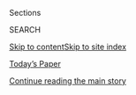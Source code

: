 <div id="app">

<div>

<div class="NYTAppHideMasthead css-zz1s19 e1suatyy0">

<div class="section css-ui9rw0 e1suatyy2">

<div class="css-11hrj97 er09x8g0">

<div class="css-6n7j50">

</div>

<span class="css-1dv1kvn">Sections</span>

<div class="css-10488qs">

<span class="css-1dv1kvn">SEARCH</span>

</div>

[Skip to content](#site-content)[Skip to site index](#site-index)

</div>

<div class="css-10698na e1huz5gh0">

</div>

</div>

<div id="masthead-bar-one" class="section hasLinks css-15hmgas e1csuq9d3">

<div class="css-uqyvli e1csuq9d0">

</div>

<div class="css-1uqjmks e1csuq9d1">

</div>

<div class="css-9e9ivx">

[](https://myaccount.nytimes.com/auth/login?response_type=cookie&client_id=vi)

</div>

<div class="css-1bvtpon e1csuq9d2">

[Today’s Paper](https://www.nytimes.com/section/todayspaper)

</div>

</div>

</div>

</div>

<div data-aria-hidden="false">

<div id="site-content" role="main">

<div id="top-wrapper" class="css-15p45cc eaca97t0" type="top">

<div id="top-slug" class="css-19x0jxb eaca97t1" hidden="">

Advertisement

</div>

[Continue reading the main story](#after-top)

<div class="ad top-wrapper" style="text-align:center;height:100%;display:block;min-height:90px">

<div id="top" class="place-ad" data-position="top" data-size-key="top">

</div>

</div>

<div id="after-top">

</div>

</div>

<div id="collection-fixes" class="section css-15h4p1b e9abtgs0">

<div class="css-1j21atc e1svk9qx1">

<div class="css-fmiefx e1svk9qx2">

<div class="css-1hk7r2m eu54l5x0">

<div id="sponsor-wrapper" class="css-7a1pgi eaca97t0" type="sponsor" hidden="">

<div id="sponsor-slug" class="css-1l4mleb eaca97t1" hidden="">

Supported by

</div>

[Continue reading the main story](#after-sponsor)

<div id="sponsor" class="ad sponsor-wrapper" style="text-align:left;height:100%;display:block">

</div>

<div id="after-sponsor">

</div>

</div>

</div>

### <span class="css-1032l74 ezz4tcd1">[Opinion](/section/opinion)</span>

</div>

<div class="css-nfcc9b e1svk9qx3">

<div class="css-zpl4ow e1svk9qx7">

![avatar](https://static01.nyt.com/images/2014/04/25/opinion/opinionator-pog-fixes/opinionator-pog-fixes-thumbLarge-v2.png)

</div>

<div class="css-vl9dhg e1svk9qx5">

<div class="css-1nrhkj6 e1svk9qx6">

# Fixes

<div class="follow-button-placeholder" data-collection-id="">

</div>

</div>

## <span>Fixes looks at solutions to social problems and why they work.</span>

</div>

</div>

## <span>Fixes looks at solutions to social problems and why they work.</span>

</div>

<div class="css-1rclpnj ekkqrpp0">

</div>

<div class="css-185go5a e1o5byef0">

<div class="css-15cbhtu">

  - [Latest](#stream-panel)
  - <span class="css-6n7j50">Search</span>
    <div class="control">
    <div class="label-container css-1dv1kvn">
    Search
    </div>
    <div class="css-wm4t3d">
    **<span id="clear-search-input" class="css-1dv1kvn">Clear this text
    input</span>
    </div>
    </div>
    <span class="css-1iovbfw"></span>

<div id="stream-panel" class="section css-8msx5b e1jz0cab1">

<div class="css-13mho3u">

1.  
    
    <div class="css-1cp3ece">
    
    <div class="css-1l4spti">
    
    [](/2020/08/04/opinion/opioid-telemedicine-covid.html)
    
    <div class="css-79elbk">
    
    ![](https://static01.nyt.com/images/2020/08/04/opinion/04Fixes2/04Fixes2-thumbWide.jpg?quality=75&auto=webp&disable=upscale)
    
    </div>
    
    ## Using Telemedicine to Treat Opioid Addiction
    
    Getting medication long meant seeing a licensed provider. Now a
    strategy for evading Covid-19 makes treatment available via the web.
    
    <div class="css-1nqbnmb ea5icrr0">
    
    By <span class="css-1n7hynb">Tina Rosenberg</span>
    
    </div>
    
    </div>
    
    <div class="css-1lc2l26 e1xfvim33">
    
    </div>
    
    </div>

2.  
    
    <div class="css-1cp3ece">
    
    <div class="css-1l4spti">
    
    [](/2020/07/07/opinion/gig-economy-immigrants-fair-wage.html)
    
    <div class="css-79elbk">
    
    ![](https://static01.nyt.com/images/2020/07/07/opinion/07FixesHass/07FixesHass-thumbWide.jpg?quality=75&auto=webp&disable=upscale)
    
    </div>
    
    ## ‘When Someone Hires Me, They Get the Boss Herself’
    
    Can a sophisticated platform cooperative help minimize exploitive
    working conditions in the gig economy, even during the pandemic?
    
    <div class="css-1nqbnmb ea5icrr0">
    
    By <span class="css-1n7hynb">Michaela Haas</span>
    
    </div>
    
    </div>
    
    <div class="css-1lc2l26 e1xfvim33">
    
    </div>
    
    </div>

3.  
    
    <div class="css-1cp3ece">
    
    <div class="css-1l4spti">
    
    [](/2020/05/28/opinion/coronavirus-africa-malnutrition.html)
    
    <div class="css-79elbk">
    
    ![](https://static01.nyt.com/images/2020/05/28/opinion/28FIXESRosenberg3/28FIXESRosenberg3-thumbWide.jpg?quality=75&auto=webp&disable=upscale)
    
    </div>
    
    ## In Africa, a Drive to End Malnutrition Meets Covid-19
    
    A way has been found to enrich the unfortified flour that Tanzanians
    eat as a staple. But the pandemic is getting in the way.
    
    <div class="css-1nqbnmb ea5icrr0">
    
    By <span class="css-1n7hynb">Tina Rosenberg</span>
    
    </div>
    
    </div>
    
    <div class="css-1lc2l26 e1xfvim33">
    
    </div>
    
    </div>

4.  
    
    <div class="css-1cp3ece">
    
    <div class="css-1l4spti">
    
    [](/2020/05/12/opinion/covid-abortion-pill.html)
    
    <div class="css-79elbk">
    
    ![](https://static01.nyt.com/images/2020/05/12/opinion/12FixesAdams/12FixesAdams-thumbWide.jpg?quality=75&auto=webp&disable=upscale)
    
    </div>
    
    ## Amid Covid-19, a Call for M.D.s to Mail the Abortion Pill
    
    For decades, the consensus has been that F.D.A. regulations require
    that the abortion pill be obtained in a clinic. But that’s changing.
    
    <div class="css-1nqbnmb ea5icrr0">
    
    By <span class="css-1n7hynb">Patrick Adams</span>
    
    </div>
    
    </div>
    
    <div class="css-1lc2l26 e1xfvim33">
    
    </div>
    
    </div>

5.  
    
    <div class="css-1cp3ece">
    
    <div class="css-1l4spti">
    
    [](/2020/03/10/opinion/second-life-flowers.html)
    
    <div class="css-79elbk">
    
    ![](https://static01.nyt.com/images/2020/03/10/opinion/10FIXESZoilaPerez3/10FIXESZoilaPerez3-thumbWide.jpg?quality=75&auto=webp&disable=upscale)
    
    </div>
    
    ## A Second Life for Flowers
    
    As a form of therapy, arranging gently used blooms is enriching the
    lives of older and marginalized people.
    
    <div class="css-1nqbnmb ea5icrr0">
    
    By <span class="css-1n7hynb">Miriam Zoila Pérez</span>
    
    </div>
    
    </div>
    
    <div class="css-1lc2l26 e1xfvim33">
    
    </div>
    
    </div>

6.  
    
    <div class="css-1cp3ece">
    
    <div class="css-1l4spti">
    
    [](/2020/02/25/opinion/repurposing-drugs-cancer.html)
    
    <div class="css-79elbk">
    
    ![](https://static01.nyt.com/images/2020/02/25/opinion/25Fixes-cousins/25Fixes-cousins-thumbWide.jpg?quality=75&auto=webp&disable=upscale)
    
    </div>
    
    ## Repurposing Drugs to Fight Cancer
    
    While doctors are allowed to use drugs approved for one disease to
    treat another condition, many don’t because approval to do so
    doesn’t appear on the label. But that may be changing.
    
    <div class="css-1nqbnmb ea5icrr0">
    
    By <span class="css-1n7hynb">Sophie Cousins</span>
    
    </div>
    
    </div>
    
    <div class="css-1lc2l26 e1xfvim33">
    
    </div>
    
    </div>

7.  
    
    <div class="css-1cp3ece">
    
    <div class="css-1l4spti">
    
    [](/2020/02/19/opinion/survive-disaster-plan-for-worst.html)
    
    <div class="css-79elbk">
    
    ![](https://static01.nyt.com/images/2020/02/18/opinion/00Fixes-Rosenberg/merlin_158055966_da1755f6-0435-45f9-b4e4-9245eebb9e94-thumbWide.jpg?quality=75&auto=webp&disable=upscale)
    
    </div>
    
    ## To Survive Disaster, Plan for the Worst
    
    Getting ready for a disaster is still a tiny part of the world’s
    response to the likelihood of one. But some governments and
    officials are starting to plan well in advance.
    
    <div class="css-1nqbnmb ea5icrr0">
    
    By <span class="css-1n7hynb">Tina Rosenberg</span>
    
    </div>
    
    </div>
    
    <div class="css-1lc2l26 e1xfvim33">
    
    </div>
    
    </div>

8.  
    
    <div class="css-1cp3ece">
    
    <div class="css-1l4spti">
    
    [](/2020/02/04/opinion/election-2020.html)
    
    <div class="css-79elbk">
    
    ![](https://static01.nyt.com/images/2020/02/04/opinion/04FIXESMassing/merlin_168178077_0498721c-5700-423b-a3fb-73ef84e982f1-thumbWide.jpg?quality=75&auto=webp&disable=upscale)
    
    </div>
    
    ## To Sway Swing Voters, Try Empathy
    
    A Brooklyn organization trains canvassers to engage with prospective
    voters about their hopes and disappointments, not just give them a
    candidate’s talking points.
    
    <div class="css-1nqbnmb ea5icrr0">
    
    By <span class="css-1n7hynb">Michael Massing</span>
    
    </div>
    
    </div>
    
    <div class="css-1lc2l26 e1xfvim33">
    
    </div>
    
    </div>

9.  
    
    <div class="css-1cp3ece">
    
    <div class="css-1l4spti">
    
    [](/2020/01/28/opinion/opioid-drug-prevention-ads.html)
    
    <div class="css-79elbk">
    
    ![](https://static01.nyt.com/images/2020/01/28/opinion/28fixesrosenberg1/28fixesrosenberg1-thumbWide.jpg?quality=75&auto=webp&disable=upscale)
    
    </div>
    
    ## Weaponizing Truth Against Opioids
    
    A decades-old campaign that knew how to talk to teenagers persuaded
    millions of them to never start smoking. Can it now persuade them
    never to misuse opioids?
    
    <div class="css-1nqbnmb ea5icrr0">
    
    By <span class="css-1n7hynb">Tina Rosenberg</span>
    
    </div>
    
    </div>
    
    <div class="css-1lc2l26 e1xfvim33">
    
    </div>
    
    </div>

10. 
    
    <div class="css-1cp3ece">
    
    <div class="css-1l4spti">
    
    [](/2019/12/26/opinion/albasheer-show-iraq-political-revolution.html)
    
    <div class="css-79elbk">
    
    ![](https://static01.nyt.com/images/2019/12/24/opinion/24Fixes2/24Fixes2-thumbWide.jpg?quality=75&auto=webp&disable=upscale)
    
    </div>
    
    ## ‘You Are Killing Us? We Will Make You a Joke.’ Meet Ahmed Albasheer.
    
    The Iraqi comedian’s TV show is fueling demonstrations in his home
    country.
    
    <div class="css-1nqbnmb ea5icrr0">
    
    By <span class="css-1n7hynb">Tina Rosenberg</span>
    
    </div>
    
    </div>
    
    <div class="css-1lc2l26 e1xfvim33">
    
    </div>
    
    </div>

<div class="css-13mho3u">

<div class="css-1t62hi8">

<div class="css-1stvaey">

Show More

<div>

<div style="border:0;clip:rect(0 0 0 0);height:1px;margin:-1px;overflow:hidden;white-space:nowrap;padding:0;width:1px;position:absolute" role="log" data-aria-live="assertive">

</div>

<div style="border:0;clip:rect(0 0 0 0);height:1px;margin:-1px;overflow:hidden;white-space:nowrap;padding:0;width:1px;position:absolute" role="log" data-aria-live="assertive">

</div>

<div style="border:0;clip:rect(0 0 0 0);height:1px;margin:-1px;overflow:hidden;white-space:nowrap;padding:0;width:1px;position:absolute" role="log" data-aria-live="polite">

</div>

<div style="border:0;clip:rect(0 0 0 0);height:1px;margin:-1px;overflow:hidden;white-space:nowrap;padding:0;width:1px;position:absolute" role="log" data-aria-live="polite">

</div>

</div>

</div>

</div>

</div>

</div>

<div class="css-g6hk37 supplemental">

<div id="mid1-wrapper" class="css-10wkyv7 eaca97t0" type="lede">

<div id="mid1-slug" class="css-1tag3rd eaca97t1">

Advertisement

</div>

[Continue reading the main story](#after-mid1)

<div id="mid1" class="ad mid1-wrapper" style="text-align:center;height:100%;display:block;min-height:250px">

</div>

<div id="after-mid1">

</div>

</div>

<div id="mktg-wrapper" class="css-oxle51 eaca97t0" type="mktg">

<div id="mktg-slug" class="css-1tag3rd eaca97t1">

Advertisement

</div>

[Continue reading the main story](#after-mktg)

<div id="mktg" class="ad mktg-wrapper" style="text-align:center;height:100%;display:block">

</div>

<div id="after-mktg">

</div>

</div>

</div>

</div>

</div>

</div>

</div>

</div>

## Site Index

<div>

</div>

## Site Information Navigation

  - [© <span>2020</span> <span>The New York Times
    Company</span>](https://help.nytimes.com/hc/en-us/articles/115014792127-Copyright-notice)

<!-- end list -->

  - [NYTCo](https://www.nytco.com/)
  - [Contact
    Us](https://help.nytimes.com/hc/en-us/articles/115015385887-Contact-Us)
  - [Work with us](https://www.nytco.com/careers/)
  - [Advertise](https://nytmediakit.com/)
  - [T Brand Studio](http://www.tbrandstudio.com/)
  - [Your Ad
    Choices](https://www.nytimes.com/privacy/cookie-policy#how-do-i-manage-trackers)
  - [Privacy](https://www.nytimes.com/privacy)
  - [Terms of
    Service](https://help.nytimes.com/hc/en-us/articles/115014893428-Terms-of-service)
  - [Terms of
    Sale](https://help.nytimes.com/hc/en-us/articles/115014893968-Terms-of-sale)
  - [Site Map](https://spiderbites.nytimes.com)
  - [Help](https://help.nytimes.com/hc/en-us)
  - [Subscriptions](https://www.nytimes.com/subscription?campaignId=37WXW)

</div>

</div>
